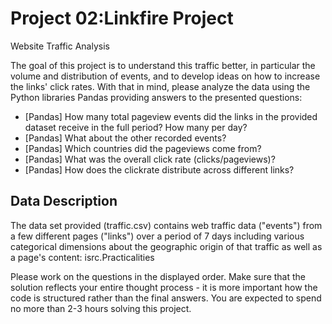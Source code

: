 # Project 02:Linkfire Project

Website Traffic Analysis

The goal of this project is to understand this traffic better, in particular the volume and distribution of events, and to develop ideas on how to increase the links' click rates. With that in mind, please analyze the data using the Python libraries Pandas providing answers to the presented questions:

- [Pandas] How many total pageview events did the links in the provided dataset receive in the full period? How many per day?
- [Pandas] What about the other recorded events?
- [Pandas] Which countries did the pageviews come from?
- [Pandas] What was the overall click rate (clicks/pageviews)?
- [Pandas] How does the clickrate distribute across different links?

## Data Description

The data set provided (traffic.csv) contains web traffic data ("events") from a few different pages ("links") over a period of 7 days including various categorical dimensions about the geographic origin of that traffic as well as a page's content: isrc.Practicalities

Please work on the questions in the displayed order. Make sure that the solution reflects your entire thought process - it is more important how the code is structured rather than the final answers. You are expected to spend no more than 2-3 hours solving this project.
